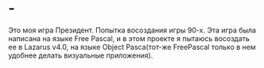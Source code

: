 # -
Это моя игра Президент. Попытка восоздания игры 90-х. Эта игра была написана на языке Free Pascal, и в этом проекте я пытаюсь восоздать ее в Lazarus v4.0, на языке Object Pasca(тот-же FreePascal только в нем удобнее делать визуальные приложения).
